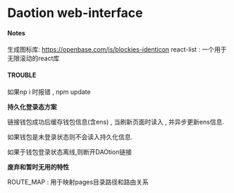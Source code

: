 # Daotion web-interface



#### Notes
生成图标库:
https://openbase.com/js/blockies-identicon
react-list : 一个用于无限滚动的react库

#### TROUBLE

如果np i 时报错 , npm update



**持久化登录态方案**

链接钱包成功后缓存钱包信息(含ens) , 当刷新页面时读入 , 并异步更新ens信息.

如果钱包是未登录状态则不会读入持久化信息.

如果于钱包登录状态离线,则断开DAOtion链接



**废弃和暂时无用的特性**

ROUTE_MAP : 用于映射pages目录路径和路由关系

